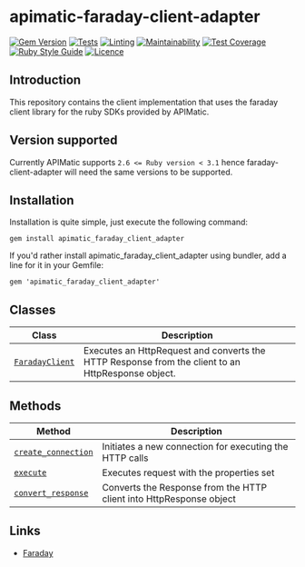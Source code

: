 # apimatic-faraday-client-adapter

[![Gem Version](https://badge.fury.io/rb/apimatic_faraday_client_adapter.svg)](https://badge.fury.io/rb/apimatic_faraday_client_adapter)
[![Tests][test-badge]][test-url]
[![Linting][lint-badge]][lint-url]
[![Maintainability][maintainability-url]][code-climate-url]
[![Test Coverage][test-coverage-url]][code-climate-url]
[![Ruby Style Guide](https://img.shields.io/badge/code_style-rubocop-brightgreen.svg)](https://github.com/rubocop/rubocop)
[![Licence][license-badge]][license-url]

## Introduction
This repository contains the client implementation that uses the faraday client library for the ruby SDKs provided by APIMatic.

## Version supported
Currently APIMatic supports  `2.6 <= Ruby version < 3.1`  hence faraday-client-adapter will need the same versions to be supported.

## Installation
Installation is quite simple, just execute the following command:
```
gem install apimatic_faraday_client_adapter
```

If you'd rather install apimatic_faraday_client_adapter using bundler, add a line for it in your Gemfile:
```
gem 'apimatic_faraday_client_adapter'
```

## Classes
| Class                                                                                | Description                                                                                        |
|--------------------------------------------------------------------------------------|----------------------------------------------------------------------------------------------------|
| [`FaradayClient`](lib/apimatic-faraday-client-adapter/faraday_client.rb)             | Executes an HttpRequest and converts the HTTP Response from the client to an HttpResponse object.  |


## Methods
| Method                                                                         | Description                                   |
|--------------------------------------------------------------------------------|-----------------------------------------------|
| [`create_connection`](lib/apimatic-faraday-client-adapter/faraday_client.rb)   | Initiates a new connection for executing the HTTP calls            |
| [`execute`](lib/apimatic-faraday-client-adapter/faraday_client.rb)             | Executes request with the properties set                           |
| [`convert_response`](lib/apimatic-faraday-client-adapter/faraday_client.rb)    | Converts the Response from the HTTP client into HttpResponse object|

## Links

[//]: # (* [apimatic-core-interfaces]&#40;https://pypi.org/project/apimatic-core-interfaces/&#41;)
* [Faraday](https://rubygems.org/gems/faraday)

[test-badge]: https://github.com/apimatic/faraday-client-adapter/actions/workflows/test-runner.yml/badge.svg
[test-url]: https://github.com/apimatic/faraday-client-adapter/actions/workflows/test-runner.yml
[lint-badge]: https://github.com/apimatic/faraday-client-adapter/actions/workflows/lint-runner.yml/badge.svg
[lint-url]: https://github.com/apimatic/faraday-client-adapter/actions/workflows/lint-runner.yml
[code-climate-url]: https://codeclimate.com/github/apimatic/faraday-client-adapter
[maintainability-url]: https://api.codeclimate.com/v1/badges/59badaadebeb3478eb48/maintainability
[test-coverage-url]: https://api.codeclimate.com/v1/badges/59badaadebeb3478eb48/test_coverage
[license-badge]: https://img.shields.io/badge/licence-APIMATIC-blue
[license-url]: LICENSE
